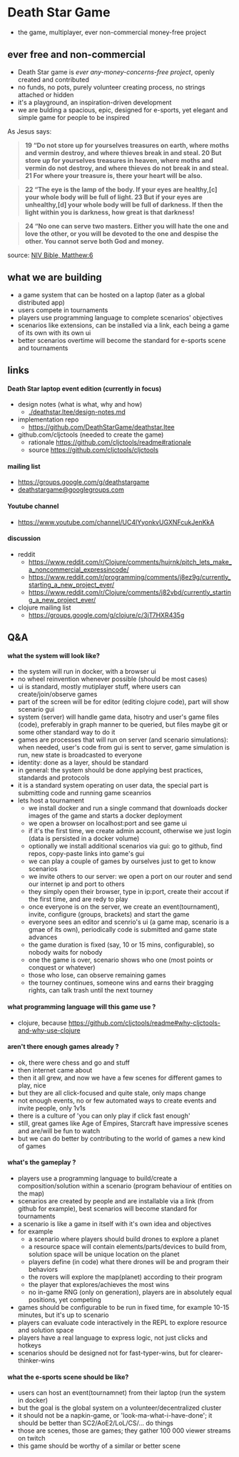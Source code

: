 
# Death Star Game

- the game, multiplayer, ever non-commercial money-free project

## ever free and non-commercial

- Death Star game is *ever any-money-concerns-free project*, openly created and contributed
- no funds, no pots, purely volunteer creating process, no strings attached or hidden
- it's a playground, an inspiration-driven development
- we are bulding a spacious, epic, designed for e-sports, yet elegant and simple game for people to be inspired

As Jesus says:

> <b>19 “Do not store up for yourselves treasures on earth, where moths and vermin destroy, and where thieves break in and steal. 20 But store up for yourselves treasures in heaven, where moths and vermin do not destroy, and where thieves do not break in and steal. 21 For where your treasure is, there your heart will be also.</b>

> <b>22 “The eye is the lamp of the body. If your eyes are healthy,[c] your whole body will be full of light. 23 But if your eyes are unhealthy,[d] your whole body will be full of darkness. If then the light within you is darkness, how great is that darkness!</b>

> <b>24 “No one can serve two masters. Either you will hate the one and love the other, or you will be devoted to the one and despise the other. You cannot serve both God and money.</b>

source: [NIV Bible, Matthew:6](https://www.biblica.com/bible/niv/matthew/6/)

## what we are building

- a game system that can be hosted on a laptop (later as a global distributed app)
- users compete in tournaments
- players use programming language to complete scenarios' objectives
- scenarios like extensions, can be installed via a link, each being a game of its own with its own ui
- better scenarios overtime will become the standard for e-sports scene and tournaments

## links

#### Death Star laptop event edition (currently in focus)

- design notes (what is what, why and how)
    - [./deathstar.ltee/design-notes.md](./deathstar.ltee/design-notes.md)
- implementation repo
    - https://github.com/DeathStarGame/deathstar.ltee
- github.com/cljctools (needed to create the game)
    - rationale https://github.com/cljctools/readme#rationale
    - source https://github.com/cljctools/cljctools

#### mailing list

- https://groups.google.com/g/deathstargame
- deathstargame@googlegroups.com

#### Youtube channel

- https://www.youtube.com/channel/UC4lYyonkvUGXNFcukJenKkA

#### discussion

- reddit
    - https://www.reddit.com/r/Clojure/comments/hujrnk/pitch_lets_make_a_noncommercial_expressincode/
    - https://www.reddit.com/r/programming/comments/j8ez9g/currently_starting_a_new_project_ever/
    - https://www.reddit.com/r/Clojure/comments/j82vbd/currently_starting_a_new_project_ever/
- clojure mailing list
    - https://groups.google.com/g/clojure/c/3jT7HXR435g

## Q&A

#### what the system will look like?

- the system will run in docker, with a browser ui
- no wheel reinvention whenever possible (should be most cases)
- ui is standard, mostly mutiplayer stuff, where users can create/join/observe games
- part of the screen will be for editor (editing clojure code), part will show scenario gui
- system (server) will handle game data, hisotry and user's game files (code), preferably in graph manner to be queried, but files maybe git or some other standard way to do it
- games are processes that will run on server (and scenario simulations): when needed, user's code from gui is sent to server, game simulation is run, new state is broadcasted to everyone
- identity: done as a layer, should be standard
- in general: the system should be done applying best practices, standards and protocols
- it is a standard system operating on user data, the special part is submitting code and running game sceanrios
- lets host a tournament
  - we install docker and run a single command that downloads docker images of the game and starts a docker deployment
  - we open a browser on localhost:port and see game ui
  - if it's the first time, we create admin account, otherwise we just login (data is persisted in a docker volume)
  - optionally we install additional scenarios via gui: go to github, find repos, copy-paste links into game's gui
  - we can play a couple of games by ourselves just to get to know scenarios
  - we invite others to our server: we open a port on our router and send our internet ip and port to others
  - they simply open their browser, type in ip:port, create their accout if the first time, and are redy to play
  - once everyone is on the server, we create an event(tournament), invite, configure (groups, brackets) and start the game
  - everyone sees an editor and scenrio's ui (a game map, scenario is a gmae of its own), periodically code is submitted and game state advances
  - the game duration is fixed (say, 10 or 15 mins, configurable), so nobody waits for nobody
  - one the game is over, scenario shows who one (most points or conquest or whatever)
  - those who lose, can observe remaining games
  - the tourney continues, someone wins and earns their bragging rights, can talk trash until the next tourney

#### what programming language will this game use ?

- clojure, because https://github.com/cljctools/readme#why-cljctools-and-why-use-clojure

#### aren't there enough games already ?

- ok, there were chess and go and stuff
- then internet came about
- then it all grew, and now we have a few scenes for different games to play, nice
- but they are all click-focused and quite stale, only maps change
- not enough events, no or few automated ways to create events and invite people, only 1v1s
- there is a culture of 'you can only play if click fast enough'
- still, great games like Age of Empires, Starcraft have impressive scenes and are/will be fun to watch
- but we can do better by contributing to the world of games a new kind of games

#### what's the gameplay ?

- players use a programming language to build/create a composition/solution within a scenario (program behaviour of entities on the map)
- scenarios are created by people and are installable via a link (from github for example), best scenarios will become standard for tournaments
- a scenario is like a game in itself with it's own idea and objectives
- for example
    - a scenario where players should build drones to explore a planet
    - a resource space will contain elements/parts/devices to build from, solution space will be unique location on the planet
    - players define (in code) what there drones will be and program their behaviors
    - the rovers will explore the map(planet) according to their program
    - the player that explores/achieves the most wins
    - no in-game RNG (only on generation), players are in absolutely equal positions, yet competing
- games should be configurable to be run in fixed time, for example 10-15 minutes, but it's up to scenario
- players can evaluate code interactively in the REPL to explore resource and solution space
- players have a real language to express logic, not just clicks and hotkeys
- scenarios should be designed not for fast-typer-wins, but for clearer-thinker-wins

#### what the e-sports scene should be like?

- users can host an event(tournamnet) from their laptop (run the system in docker) 
- but the goal is the global system on a volunteer/decentralized cluster
- it should not be a napkin-game, or 'look-ma-what-i-have-done'; it should be better than SC2/AoE2/LoL/CS/... do things
- those are scenes, those are games; they gather 100 000 viewer streams on twitch
- this game should be worthy of a similar or better scene